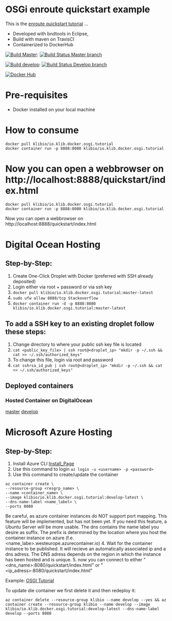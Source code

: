 # OSGi enroute quickstart example

This is the [enroute quickstart tutorial](https://github.com/osgi/osgi.enroute) ...

* Developed with bndtools in Eclipse,
* Build with maven on TravisCI
* Containerized to DockerHub

[![Build Master](https://img.shields.io/badge/branch-master-brightgreen.svg)](https://github.com/klibio/io.klib.docker.osgi.tut/tree/master): 
[![Build Status Master branch](https://api.travis-ci.org/klibio/io.klib.docker.osgi.tut.svg?branch=master)](https://travis-ci.org/klibio/io.klib.docker.osgi.tut)

[![Build develop](https://img.shields.io/badge/branch-develop-yellow.svg)](https://github.com/klibio/io.klib.docker.osgi.tut/tree/develop): 
[![Build Status Develop branch](https://api.travis-ci.org/klibio/io.klib.docker.osgi.tut.svg?branch=develop)](https://travis-ci.org/klibio/io.klib.docker.osgi.tut)

[![Docker Hub](https://img.shields.io/badge/Docker%20Hub-io.klib.docker.osgi.tutorial-blue.svg)](https://hub.docker.com/r/klibio/io.klib.docker.osgi.tutorial/)

# Pre-requisites

* Docker installed on your local machine

# How to consume


````
docker pull klibio/io.klib.docker.osgi.tutorial
docker container run -p 8888:8080 klibio/io.klib.docker.osgi.tutorial
````
Now you can open a webbrowser on 
http://localhost:8888/quickstart/index.html
=======

````
docker pull klibio/io.klib.docker.osgi.tutorial
docker container run -p 8888:8080 klibio/io.klib.docker.osgi.tutorial
````
Now you can open a webbrowser on 
http://localhost:8888/quickstart/index.html

# Digital Ocean Hosting

## Step-by-Step:
1. Create One-Click Droplet with Docker (preferred with SSH already deposited)
2. Login either via root + password or via ssh key
3. `docker pull klibio/io.klib.docker.osgi.tutorial:master-latest`
4. `sudo ufw allow 8888/tcp Stackoverflow`
5. `docker container run -d -p 8888:8080 klibio/io.klib.docker.osgi.tutorial:master-latest`

## To add a SSH key to an existing droplet follow these steps:

1. Change directory to where your public ssh key file is located
2. `cat <public_key_file> | ssh root@<droplet_ip> "mkdir -p ~/.ssh && cat >> ~/.ssh/authorized_keys"`
3. To change this file, login via root and password
4. `cat sshrsa_id_pub | ssh root@<droplet_ip> "mkdir -p ~/.ssh && cat >> ~/.ssh/authorized_keys"`

## Deployed containers

### Hosted Container on DigitalOcean
[master](http://68.183.72.62:8888/quickstart/index.html)
[develop](http://68.183.72.62:8889/quickstart/index.html)

# Microsoft Azure Hosting

## Step-by-Step:
1. Install Azure CLI [Install_Page](https://docs.microsoft.com/en-us/cli/azure/install-azure-cli?view=azure-cli-latest)
2.  Use this command to login `az login -u <username> -p <password>`
3. Use this command to create/update the container 
````
az container create \
--resource-group <resgrp_name> \
--name <container_name> \
--image klibio/io.klib.docker.osgi.tutorial:develop-latest \
--dns-name-label <name_label> \
--ports 8080
````

Be careful, as azure container instances do NOT support port mapping. This feature will be implemented, but has not been yet. If you need this feature, a Ubuntu Server will be more usable. The dns contains the name label you desire as suffix. The prefix is determined by the location where you host the container instance on azure (f.e. <name_labe>.westeurope.azurecontainer.io)
4. Wait for the container instance to be published. It will recieve an automatically associated ip and a dns adress. The DNS adress depends on the region in which the instance has been hosted and is unique.
5. now you can connect to either "<dns_name>:8080/quickstart/index.html" or "<ip_adress>:8080/quickstart/index.html"

Example:
[OSGI Tutorial](develop.westeurope.azurecontainer.io:8080/quickstart/index.html)

To update die container we first delete it and then redeploy it:

````
az container delete --resource-group klibio --name develop --yes && az container create --resource-group klibio --name develop --image klibio/io.klib.docker.osgi.tutorial:develop-latest --dns-name-label develop --ports 8080
````
